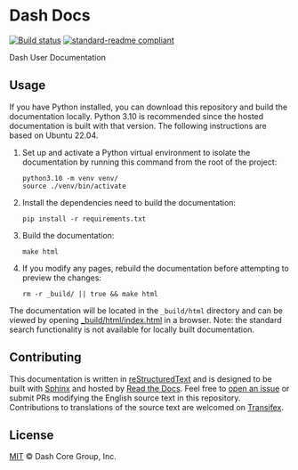 # Dash Docs

[![Build status](https://img.shields.io/readthedocs/dash-docs/stable)](https://readthedocs.org/projects/dash-docs/builds/)
[![standard-readme compliant](https://img.shields.io/badge/readme%20style-standard-brightgreen)](https://github.com/RichardLitt/standard-readme)

Dash User Documentation


## Usage

If you have Python installed, you can download this repository and build the documentation locally.
Python 3.10 is recommended since the hosted documentation is built with that version. The following
instructions are based on Ubuntu 22.04.

1. Set up and activate a Python virtual environment to isolate the documentation by running this
   command from the root of the project:

    ```shell
    python3.10 -m venv venv/
    source ./venv/bin/activate
    ```

1. Install the dependencies need to build the documentation:

    ```shell
    pip install -r requirements.txt
    ```

1. Build the documentation:

    ```shell
    make html
    ```

1. If you modify any pages, rebuild the documentation before attempting to preview the changes:

    ```shell
    rm -r _build/ || true && make html
    ```

The documentation will be located in the `_build/html` directory and can be viewed by opening
[_build/html/index.html](./_build/html/index.html) in a browser. Note: the standard search
functionality is not available for locally built documentation.

## Contributing

This documentation is written in [reStructuredText](https://docutils.sourceforge.io/rst.html) and is designed to be built with [Sphinx](https://www.sphinx-doc.org/) and hosted by [Read the Docs](https://readthedocs.org/). Feel free to [open an issue](https://github.com/dashpay/docs/issues/new/choose) or submit PRs modifying the English source text in this repository. Contributions to translations of the source text are welcomed on [Transifex](https://www.transifex.com/dash/dash-docs/).

## License

[MIT](/LICENSE) © Dash Core Group, Inc.

